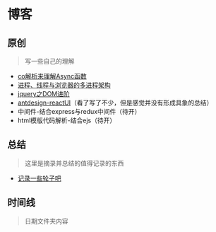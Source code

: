 # 博客
## 原创

> 写一些自己的理解

- [co解析来理解Async函数](https://github.com/zgoby/asProgramer/issues/3)
- [进程、线程与浏览器的多进程架构 ](https://github.com/zgoby/asProgramer/issues/1)
- [jquery之DOM进阶](https://github.com/zgoby/jQuery-Record)
- [antdesign-reactUI](https://github.com/zgoby/learn-react-source-code)（看了写了不少，但是感觉并没有形成具象的总结）
- 中间件-结合express与redux中间件（待开）
- html模版代码解析-结合ejs（待开）

## 总结

> 这里是摘录并总结的值得记录的东西

- [记录一些轮子吧](https://github.com/zgoby/asProgramer/issues/2)

## 时间线

> 日期文件夹内容
